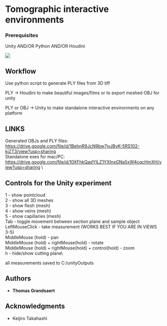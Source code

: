 # Tomographic interactive environments

### Prerequisites

Unity AND/OR Python AND/OR Houdini

![](https://imgur.com/7Jj4Hhh)

## Workflow

Use python script to generate PLY files from 3D tiff

PLY -> Houdini to make beautiful images/films or to export meshed OBJ for unity

PLY or OBJ -> Unity to make standalone interactive environments on any platform



## LINKS
Generated OBJs and PLY files: https://drive.google.com/file/d/1BehnR9JcN9bw7jvJByK-5RS102-kjZT3/view?usp=sharing \
Standalone exes for mac/PC: https://drive.google.com/file/d/10XFhkQadYILZ1YXInxGNa5xW4cqcHmXH/view?usp=sharing \

## Controls for the Unity experiment

1 - show pointcloud \
2 - show all 3D meshes \
3 - show flesh (mesh)\
4 - show veins (mesh)\
5 - show capillaries (mesh)\
Tab - toggle movement between section plane and sample object\
LeftMouseClick - take measurement (WORKS BEST IF YOU ARE IN VIEWS 3-5)\
MiddleMouse (hold) - pan\
MiddleMouse (hold) + rightMouse(hold) - rotate\
MiddleMouse (hold) + rightMouse(hold) + control(hold) - zoom\
h - hide/show cutting plane\

all measurements saved to C:/unityOutputs



## Authors

* **Thomas Grandsaert**

## Acknowledgments

* Keijiro Takahashi
